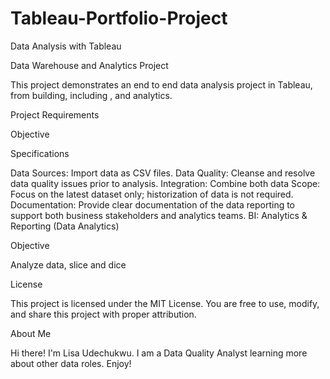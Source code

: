 # Tableau-Portfolio-Project
Data Analysis with Tableau

Data Warehouse and Analytics Project

This project demonstrates an end to end data analysis project in Tableau, from building, including , and analytics.

Project Requirements

Objective

Specifications

Data Sources: Import data as CSV files.
Data Quality: Cleanse and resolve data quality issues prior to analysis.
Integration: Combine both data
Scope: Focus on the latest dataset only; historization of data is not required.
Documentation: Provide clear documentation of the data reporting to support both business stakeholders and analytics teams.
BI: Analytics & Reporting (Data Analytics)

Objective

Analyze data, slice and dice

License

This project is licensed under the MIT License. You are free to use, modify, and share this project with proper attribution.

About Me

Hi there! I'm Lisa Udechukwu. I am a Data Quality Analyst learning more about other data roles. Enjoy!
